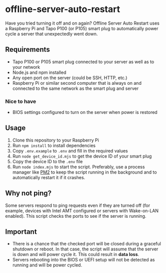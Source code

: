 # offline-server-auto-restart

Have you tried turning it off and on again? Offline Server Auto Restart uses a Raspberry Pi and Tapo P100 (or P105) smart plug to automatically power cycle a server that unexpectedly went down.

## Requirements

- Tapo P100 or P105 smart plug connected to your server as well as to your network
- Node.js and npm installed
- Any open port on the server (could be SSH, HTTP, etc.)
- Raspberry Pi or similar second computer that is always on and connected to the same network as the smart plug and server

### Nice to have

- BIOS settings configured to turn on the server when power is restored

## Usage

1. Clone this repository to your Raspberry Pi
2. Run `npm install` to install dependencies
3. Copy `.env.example` to `.env` and fill in the required values
4. Run `node get_device_id.mjs` to get the device ID of your smart plug
5. Copy the device ID to the `.env` file
6. Run `node index.mjs` to start the script. Preferably, use a process manager like [PM2](https://pm2.keymetrics.io/) to keep the script running in the background and to automatically restart it if it crashes.

## Why not ping?

Some servers respond to ping requests even if they are turned off (for example, devices with Intel AMT configured or servers with Wake-on-LAN enabled). This script checks the ports to see if the server is running.

## Important

- There is a chance that the checked port will be closed during a graceful shutdown or reboot. In that case, the script will assume that the server is down and will power cycle it. This could result in **data loss**.
- Servers rebooting into the BIOS or UEFI setup will not be detected as running and will be power cycled.
